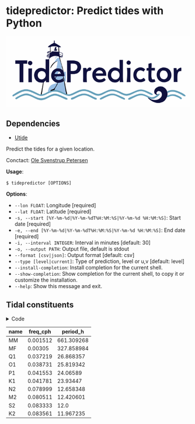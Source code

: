 # tidepredictor: Predict tides with Python

![](logo.png)

## Dependencies

* [Utide](https://github.com/wesleybowman/UTide)

Predict the tides for a given location.

Conctact: [Ole Svenstrup Petersen](mailto:osp@dhigroup.com)

**Usage**:

```console
$ tidepredictor [OPTIONS]
```

**Options**:

* `--lon FLOAT`: Longitude  [required]
* `--lat FLOAT`: Latitude  [required]
* `-s, --start [%Y-%m-%d|%Y-%m-%dT%H:%M:%S|%Y-%m-%d %H:%M:%S]`: Start date  [required]
* `-e, --end [%Y-%m-%d|%Y-%m-%dT%H:%M:%S|%Y-%m-%d %H:%M:%S]`: End date  [required]
* `-i, --interval INTEGER`: Interval in minutes  [default: 30]
* `-o, --output PATH`: Output file, default is stdout
* `--format [csv|json]`: Output format  [default: csv]
* `--type [level|current]`: Type of prediction, level or u,v  [default: level]
* `--install-completion`: Install completion for the current shell.
* `--show-completion`: Show completion for the current shell, to copy it or customize the installation.
* `--help`: Show this message and exit.

## Tidal constituents

<details>
<summary>Code</summary>

```python
import polars as pl
from utide._ut_constants import ut_constants

used_consts = "Q1 MF P1 K1 MM O1 M2 S2 M4 MN4 MS4 N2 K2".split()

consts = (
    pl.DataFrame(ut_constants["const"])
    .select("name", pl.col("freq").alias("freq_cph"))
    .filter(pl.col("name").is_in(used_consts))
    .with_columns((1 / pl.col("freq_cph")).alias("period_h"))
    .sort("period_h", descending=True)
)

with pl.Config(set_float_precision=4):
    print(consts.head(10))
```

</details>

| name | freq_cph | period_h   |
|------|----------|------------|
| MM   | 0.001512 | 661.309268 |
| MF   | 0.00305  | 327.858984 |
| Q1   | 0.037219 | 26.868357  |
| O1   | 0.038731 | 25.819342  |
| P1   | 0.041553 | 24.06589   |
| K1   | 0.041781 | 23.93447   |
| N2   | 0.078999 | 12.658348  |
| M2   | 0.080511 | 12.420601  |
| S2   | 0.083333 | 12.0       |
| K2   | 0.083561 | 11.967235  |
